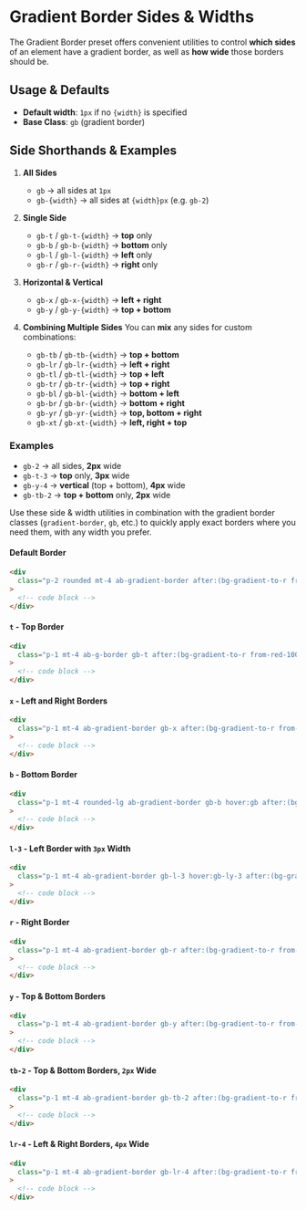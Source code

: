 # Gradient Border Sides & Widths

The Gradient Border preset offers convenient utilities to control **which sides** of an element have a gradient border, as well as **how wide** those borders should be.

## Usage & Defaults

- **Default width**: `1px` if no `{width}` is specified
- **Base Class**: `gb` (gradient border)

## **Side Shorthands & Examples**

1. **All Sides**

   - `gb` → all sides at `1px`
   - `gb-{width}` → all sides at `{width}px` (e.g. `gb-2`)

2. **Single Side**

   - `gb-t` / `gb-t-{width}` → **top** only
   - `gb-b` / `gb-b-{width}` → **bottom** only
   - `gb-l` / `gb-l-{width}` → **left** only
   - `gb-r` / `gb-r-{width}` → **right** only

3. **Horizontal & Vertical**

   - `gb-x` / `gb-x-{width}` → **left + right**
   - `gb-y` / `gb-y-{width}` → **top + bottom**

4. **Combining Multiple Sides**
   You can **mix** any sides for custom combinations:
   - `gb-tb` / `gb-tb-{width}` → **top + bottom**
   - `gb-lr` / `gb-lr-{width}` → **left + right**
   - `gb-tl` / `gb-tl-{width}` → **top + left**
   - `gb-tr` / `gb-tr-{width}` → **top + right**
   - `gb-bl` / `gb-bl-{width}` → **bottom + left**
   - `gb-br` / `gb-br-{width}` → **bottom + right**
   - `gb-yr` / `gb-yr-{width}` → **top, bottom + right**
   - `gb-xt` / `gb-xt-{width}` → **left, right + top**

### Examples

- `gb-2` → all sides, **2px** wide
- `gb-t-3` → **top** only, **3px** wide
- `gb-y-4` → **vertical** (top + bottom), **4px** wide
- `gb-tb-2` → **top + bottom** only, **2px** wide

Use these side & width utilities in combination with the gradient border classes (`gradient-border`, `gb`, etc.) to quickly apply exact borders where you need them, with any width you prefer.

#### Default Border

<div
  class="p-2 rounded mt-4 ab-gradient-border after:(bg-gradient-to-r from-red-100 via-red-300 to-red-500 hover:op-0) before:(bg-gradient-to-rt from-blue-500 via-blue-100 to-blue-500)"
>

```html
<div
  class="p-2 rounded mt-4 ab-gradient-border after:(bg-gradient-to-r from-red-100 via-red-300 to-red-500 hover:op-0) before:(bg-gradient-to-rt from-blue-500 via-blue-100 to-blue-500)"
>
  <!-- code block -->
</div>
```

</div>

#### `t` - Top Border

<div
  class="p-1 mt-4 ab-g-border gb-t after:(bg-gradient-to-r from-red-100 via-red-300 to-red-500 hover:op-0) before:(bg-gradient-to-rt from-blue-500 via-blue-100 to-blue-500)"
>

```html
<div
  class="p-1 mt-4 ab-g-border gb-t after:(bg-gradient-to-r from-red-100 via-red-300 to-red-500 hover:op-0) before:(bg-gradient-to-rt from-blue-500 via-blue-100 to-blue-500)"
>
  <!-- code block -->
</div>
```

</div>

#### `x` - Left and Right Borders

<div
  class="p-1 mt-4 ab-gradient-border gb-x after:(bg-gradient-to-r from-red-100 via-red-300 to-red-500 hover:op-0) before:(bg-gradient-to-rt from-blue-500 via-blue-100 to-blue-500)"
>

```html
<div
  class="p-1 mt-4 ab-gradient-border gb-x after:(bg-gradient-to-r from-red-100 via-red-300 to-red-500 hover:op-0) before:(bg-gradient-to-rt from-blue-500 via-blue-100 to-blue-500)"
>
  <!-- code block -->
</div>
```

</div>

#### `b` - Bottom Border

<div
  class="p-1 mt-4 rounded-lg ab-gradient-border gb-b hover:gb after:(bg-gradient-to-r from-red-100 via-red-300 to-red-500 hover:op-0) before:(bg-gradient-to-rt from-blue-500 via-blue-100 to-blue-500)"
>

```html
<div
  class="p-1 mt-4 rounded-lg ab-gradient-border gb-b hover:gb after:(bg-gradient-to-r from-red-100 via-red-300 to-red-500 hover:op-0) before:(bg-gradient-to-rt from-blue-500 via-blue-100 to-blue-500)"
>
  <!-- code block -->
</div>
```

</div>

#### `l-3` - Left Border with `3px` Width

<div
  class="p-1 mt-4 ab-gradient-border gb-l-3 hover:gb-ly-3 after:(bg-gradient-to-r from-red-100 via-red-300 to-red-500 hover:op-0) before:(bg-gradient-to-rt from-blue-500 via-blue-100 to-blue-500)"
>

```html
<div
  class="p-1 mt-4 ab-gradient-border gb-l-3 hover:gb-ly-3 after:(bg-gradient-to-r from-red-100 via-red-300 to-red-500 hover:op-0) before:(bg-gradient-to-rt from-blue-500 via-blue-100 to-blue-500)"
>
  <!-- code block -->
</div>
```

</div>

#### `r` - Right Border

<div
  class="p-1 mt-4 ab-gradient-border gb-r after:(bg-gradient-to-r from-red-100 via-red-300 to-red-500 hover:op-0) before:(bg-gradient-to-rt from-blue-500 via-blue-100 to-blue-500)"
>

```html
<div
  class="p-1 mt-4 ab-gradient-border gb-r after:(bg-gradient-to-r from-red-100 via-red-300 to-red-500 hover:op-0) before:(bg-gradient-to-rt from-blue-500 via-blue-100 to-blue-500)"
>
  <!-- code block -->
</div>
```

</div>

#### `y` - Top & Bottom Borders

<div
  class="p-1 mt-4 ab-gradient-border gb-y after:(bg-gradient-to-r from-red-100 via-red-300 to-red-500 hover:op-0) before:(bg-gradient-to-rt from-blue-500 via-blue-100 to-blue-500)"
>

```html
<div
  class="p-1 mt-4 ab-gradient-border gb-y after:(bg-gradient-to-r from-red-100 via-red-300 to-red-500 hover:op-0) before:(bg-gradient-to-rt from-blue-500 via-blue-100 to-blue-500)"
>
  <!-- code block -->
</div>
```

</div>

#### `tb-2` - Top & Bottom Borders, `2px` Wide

<div class="p-1 mt-4 ab-gradient-border gb-tb-2 after:(bg-gradient-to-r from-red-100 via-red-300 to-red-500 hover:op-0) before:(bg-gradient-to-rt from-blue-500 via-blue-100 to-blue-500)" >

```html
<div
  class="p-1 mt-4 ab-gradient-border gb-tb-2 after:(bg-gradient-to-r from-red-100 via-red-300 to-red-500 hover:op-0) before:(bg-gradient-to-rt from-blue-500 via-blue-100 to-blue-500)"
>
  <!-- code block -->
</div>
```

</div>

#### `lr-4` - Left & Right Borders, `4px` Wide

<div class="p-1 mt-4 ab-gradient-border gb-lr-4 after:(bg-gradient-to-r from-red-100 via-red-300 to-red-500 hover:op-0) before:(bg-gradient-to-rt from-blue-500 via-blue-100 to-blue-500)" >

```html
<div
  class="p-1 mt-4 ab-gradient-border gb-lr-4 after:(bg-gradient-to-r from-red-100 via-red-300 to-red-500 hover:op-0) before:(bg-gradient-to-rt from-blue-500 via-blue-100 to-blue-500)"
>
  <!-- code block -->
</div>
```

</div>
